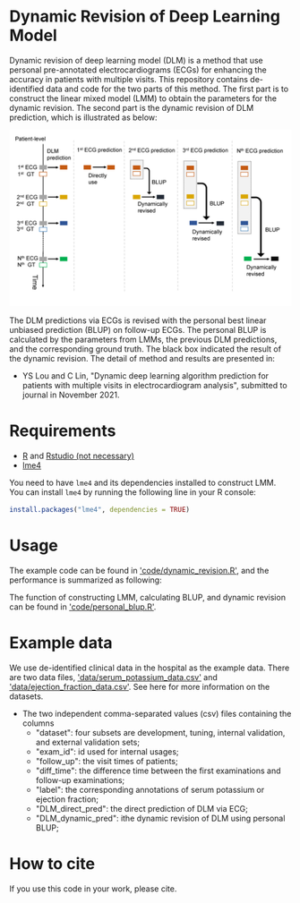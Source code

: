 # Dynamic Revision of Deep Learning Model

Dynamic revision of deep learning model (DLM) is a method that use personal pre-annotated electrocardiograms (ECGs) for enhancing the accuracy in patients with multiple visits. This repository contains de-identified data and code for the two parts of this method. The first part is to construct the linear mixed model (LMM) to obtain the parameters for the dynamic revision. The second part is the dynamic revision of DLM prediction, which is illustrated as below:<br>

![procedure_of_blup](https://github.com/Imshepherd/dynamic-revision-of-deep-learning-model/blob/main/docs/images/procedure_of_blup.png "Procedure of BLUP")

The DLM predictions via ECGs is revised with the personal best linear unbiased prediction (BLUP) on follow-up ECGs. The personal BLUP is calculated by the parameters from LMMs, the previous DLM predictions, and the corresponding ground truth. The black box indicated the result of  the dynamic revision. The detail of method and results are presented in:<br>

  * YS Lou and C Lin, "Dynamic deep learning algorithm prediction for patients with multiple visits in electrocardiogram analysis", submitted to journal in November 2021.
    
# Requirements

  * [R](https://www.r-project.org/) and [Rstudio (not necessary)](https://www.rstudio.com/)
  * [lme4](https://cran.r-project.org/web/packages/lme4/index.html)

You need to have `lme4` and its dependencies installed to construct LMM. You can install `lme4` by running the following line in your R console:

```R
install.packages("lme4", dependencies = TRUE)
```    

# Usage

The example code can be found in ['code/dynamic_revision.R'](https://github.com/Imshepherd/dynamic-revision-of-deep-learning-model/blob/main/code/dynamic_revision.R), and the performance is summarized as following:

The function of constructing LMM, calculating BLUP, and dynamic revision can be found in ['code/personal_blup.R'](https://github.com/Imshepherd/dynamic-revision-of-deep-learning-model/blob/main/code/personal_blup.R).
  
# Example data

We use de-identified clinical data in the hospital as the example data. There are two data files, ['data/serum_potassium_data.csv'](https://github.com/Imshepherd/dynamic-revision-of-deep-learning-model/blob/main/data/serum_potassium_data.csv) and ['data/ejection_fraction_data.csv'](https://github.com/Imshepherd/dynamic-revision-of-deep-learning-model/blob/main/data/ejection_fraction_data.csv). See here for more information on the datasets.

  * The two independent comma-separated values (csv) files containing the columns
    * "dataset": four subsets are development, tuning, internal validation, and external validation sets;
    * "exam_id": id used for internal usages;
    * "follow_up": the visit times of patients;
    * "diff_time": the difference time between the first examinations and follow-up examinations;
    * "label": the corresponding annotations of serum potassium or ejection fraction;
    * "DLM_direct_pred": the direct prediction of DLM via ECG;
    * "DLM_dynamic_pred": ithe dynamic revision of DLM using personal BLUP;
  
# How to cite

If you use this code in your work, please cite.
  
    